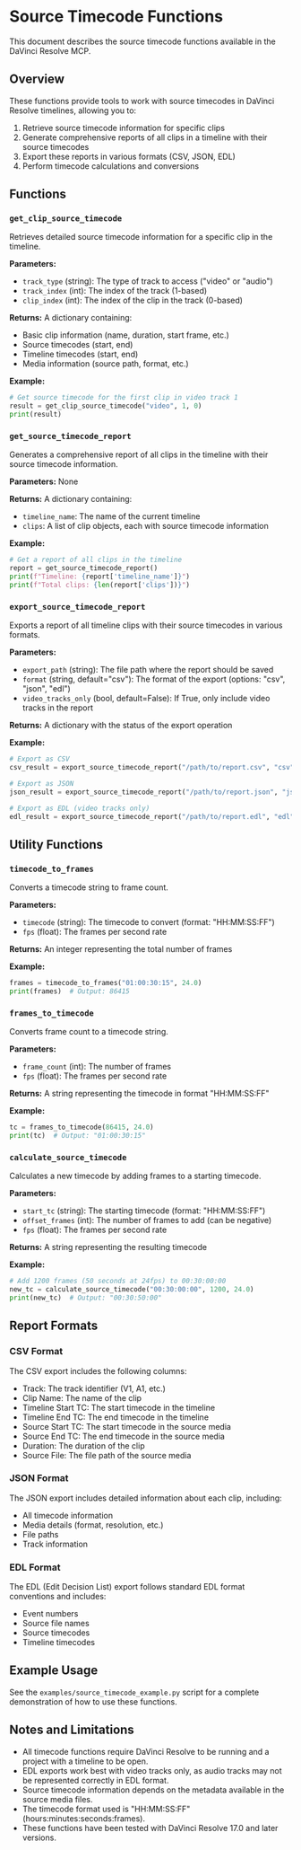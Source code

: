 # Source Timecode Functions

This document describes the source timecode functions available in the DaVinci Resolve MCP.

## Overview

These functions provide tools to work with source timecodes in DaVinci Resolve timelines, allowing you to:

1. Retrieve source timecode information for specific clips
2. Generate comprehensive reports of all clips in a timeline with their source timecodes
3. Export these reports in various formats (CSV, JSON, EDL)
4. Perform timecode calculations and conversions

## Functions

### `get_clip_source_timecode`

Retrieves detailed source timecode information for a specific clip in the timeline.

**Parameters:**
- `track_type` (string): The type of track to access ("video" or "audio")
- `track_index` (int): The index of the track (1-based)
- `clip_index` (int): The index of the clip in the track (0-based)

**Returns:**
A dictionary containing:
- Basic clip information (name, duration, start frame, etc.)
- Source timecodes (start, end)
- Timeline timecodes (start, end)
- Media information (source path, format, etc.)

**Example:**
```python
# Get source timecode for the first clip in video track 1
result = get_clip_source_timecode("video", 1, 0)
print(result)
```

### `get_source_timecode_report`

Generates a comprehensive report of all clips in the timeline with their source timecode information.

**Parameters:**
None

**Returns:**
A dictionary containing:
- `timeline_name`: The name of the current timeline
- `clips`: A list of clip objects, each with source timecode information

**Example:**
```python
# Get a report of all clips in the timeline
report = get_source_timecode_report()
print(f"Timeline: {report['timeline_name']}")
print(f"Total clips: {len(report['clips'])}")
```

### `export_source_timecode_report`

Exports a report of all timeline clips with their source timecodes in various formats.

**Parameters:**
- `export_path` (string): The file path where the report should be saved
- `format` (string, default="csv"): The format of the export (options: "csv", "json", "edl")
- `video_tracks_only` (bool, default=False): If True, only include video tracks in the report

**Returns:**
A dictionary with the status of the export operation

**Example:**
```python
# Export as CSV
csv_result = export_source_timecode_report("/path/to/report.csv", "csv", False)

# Export as JSON
json_result = export_source_timecode_report("/path/to/report.json", "json", False)

# Export as EDL (video tracks only)
edl_result = export_source_timecode_report("/path/to/report.edl", "edl", True)
```

## Utility Functions

### `timecode_to_frames`

Converts a timecode string to frame count.

**Parameters:**
- `timecode` (string): The timecode to convert (format: "HH:MM:SS:FF")
- `fps` (float): The frames per second rate

**Returns:**
An integer representing the total number of frames

**Example:**
```python
frames = timecode_to_frames("01:00:30:15", 24.0)
print(frames)  # Output: 86415
```

### `frames_to_timecode`

Converts frame count to a timecode string.

**Parameters:**
- `frame_count` (int): The number of frames
- `fps` (float): The frames per second rate

**Returns:**
A string representing the timecode in format "HH:MM:SS:FF"

**Example:**
```python
tc = frames_to_timecode(86415, 24.0)
print(tc)  # Output: "01:00:30:15"
```

### `calculate_source_timecode`

Calculates a new timecode by adding frames to a starting timecode.

**Parameters:**
- `start_tc` (string): The starting timecode (format: "HH:MM:SS:FF")
- `offset_frames` (int): The number of frames to add (can be negative)
- `fps` (float): The frames per second rate

**Returns:**
A string representing the resulting timecode

**Example:**
```python
# Add 1200 frames (50 seconds at 24fps) to 00:30:00:00
new_tc = calculate_source_timecode("00:30:00:00", 1200, 24.0)
print(new_tc)  # Output: "00:30:50:00"
```

## Report Formats

### CSV Format
The CSV export includes the following columns:
- Track: The track identifier (V1, A1, etc.)
- Clip Name: The name of the clip
- Timeline Start TC: The start timecode in the timeline
- Timeline End TC: The end timecode in the timeline
- Source Start TC: The start timecode in the source media
- Source End TC: The end timecode in the source media
- Duration: The duration of the clip
- Source File: The file path of the source media

### JSON Format
The JSON export includes detailed information about each clip, including:
- All timecode information
- Media details (format, resolution, etc.)
- File paths
- Track information

### EDL Format
The EDL (Edit Decision List) export follows standard EDL format conventions and includes:
- Event numbers
- Source file names
- Source timecodes
- Timeline timecodes

## Example Usage

See the `examples/source_timecode_example.py` script for a complete demonstration of how to use these functions.

## Notes and Limitations

- All timecode functions require DaVinci Resolve to be running and a project with a timeline to be open.
- EDL exports work best with video tracks only, as audio tracks may not be represented correctly in EDL format.
- Source timecode information depends on the metadata available in the source media files.
- The timecode format used is "HH:MM:SS:FF" (hours:minutes:seconds:frames).
- These functions have been tested with DaVinci Resolve 17.0 and later versions. 